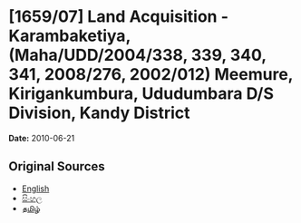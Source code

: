 # [1659/07] Land Acquisition - Karambaketiya,(Maha/UDD/2004/338, 339, 340, 341, 2008/276, 2002/012) Meemure, Kirigankumbura, Ududumbara D/S Division, Kandy District

**Date:** 2010-06-21

## Original Sources

- [English](https://documents.gov.lk/view/extra-gazettes/2010/6/1659-07_E.pdf)
- [සිංහල](https://documents.gov.lk/view/extra-gazettes/2010/6/1659-07_S.pdf)
- [தமிழ்](https://documents.gov.lk/view/extra-gazettes/2010/6/1659-07_T.pdf)
